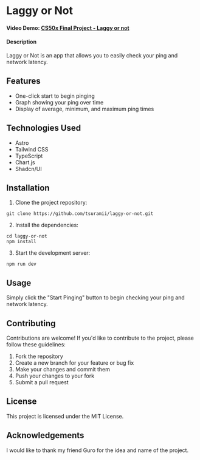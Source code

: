 # Laggy or Not

#### Video Demo:  [CS50x Final Project - Laggy or not](https://www.youtube.com/watch?v=kpTySdkt8uM)

#### Description

Laggy or Not is an app that allows you to easily check your ping and network latency.

## Features

- One-click start to begin pinging
- Graph showing your ping over time
- Display of average, minimum, and maximum ping times

## Technologies Used

- Astro
- Tailwind CSS
- TypeScript
- Chart.js
- Shadcn/UI

## Installation

1. Clone the project repository:

```console
git clone https://github.com/tsuramii/laggy-or-not.git
```

2. Install the dependencies:

```console
cd laggy-or-not
npm install
```

3. Start the development server:

```console
npm run dev
```

## Usage

Simply click the "Start Pinging" button to begin checking your ping and network latency.

## Contributing

Contributions are welcome! If you'd like to contribute to the project, please follow these guidelines:

1. Fork the repository
2. Create a new branch for your feature or bug fix
3. Make your changes and commit them
4. Push your changes to your fork
5. Submit a pull request

## License

This project is licensed under the MIT License.

## Acknowledgements

I would like to thank my friend Guro for the idea and name of the project.
